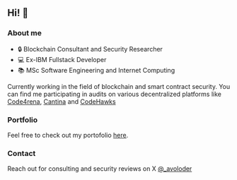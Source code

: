 ## Hi! :wave:

### About me

- :lock: Blockchain Consultant and Security Researcher
- :computer: Ex-IBM Fullstack Developer
- :books: MSc Software Engineering and Internet Computing

Currently working in the field of blockchain and smart contract security. You can find me participating in audits on various decentralized platforms like [Code4rena](https://code4rena.com/), [Cantina](https://cantina.xyz/) and [CodeHawks](https://codehawks.cyfrin.io/)

### Portfolio

Feel free to check out my portofolio [here](https://github.com/avoloder/portfolio).

### Contact 

Reach out for consulting and security reviews on X [@_avoloder](https://x.com/_avoloder)

